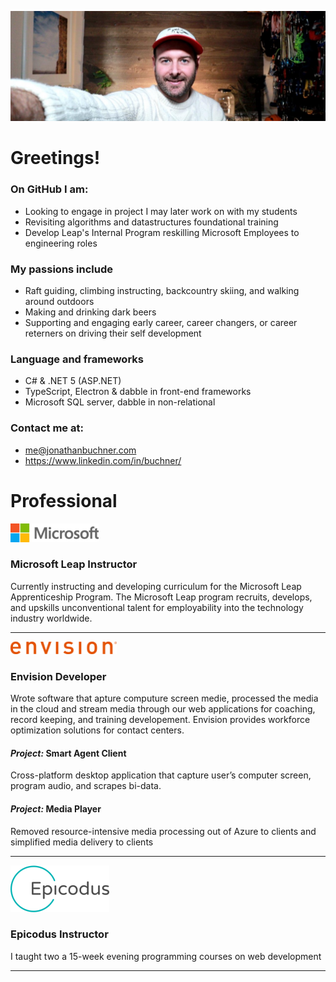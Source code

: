 
<!-- **JonathanBuchner/JonathanBuchner** is a ✨ _special_ ✨ repository because its `README.md` (this file) appears on your GitHub profile. -->

![Microsoft](./img/banner.jpg)

# Greetings!
### On GitHub I am:
- Looking to engage in project I may later work on with my students
- Revisiting algorithms and datastructures foundational training 
- Develop Leap's Internal Program reskilling Microsoft Employees to engineering roles

### My passions include
- Raft guiding, climbing instructing, backcountry skiing, and walking around outdoors
- Making and drinking dark beers
- Supporting and engaging early career, career changers, or career reterners on driving their self development 

### Language and frameworks
- C# & .NET 5 (ASP.NET)
- TypeScript, Electron & dabble in front-end frameworks
- Microsoft SQL server, dabble in non-relational

### Contact me at:
- me@jonathanbuchner.com
- https://www.linkedin.com/in/buchner/

# Professional

![Microsoft](./img/microsoft.png)
### Microsoft Leap Instructor

Currently instructing and developing curriculum for the Microsoft Leap Apprenticeship Program.  The Microsoft Leap program recruits, develops, and upskills unconventional talent for employability into the technology industry worldwide.

---

![Envision](./img/envision.png)
### **Envision**  Developer

Wrote software that apture computure screen medie, processed the media in the cloud and stream media through our web applications for coaching, record keeping, and training developement.  Envision provides workforce optimization solutions for contact centers.

#### *Project:* Smart Agent Client
Cross-platform desktop application that capture user’s computer screen, program audio, and scrapes bi-data.


#### *Project:* Media Player
Removed resource-intensive media processing out of Azure to clients and simplified media delivery to clients 

---

![Epicodus](./img/epicodus.png)
### **Epicodus** Instructor

I taught two a 15-week evening programming courses on web development

---

